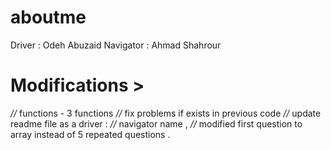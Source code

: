 # aboutme

Driver : Odeh Abuzaid
Navigator : Ahmad Shahrour 

# Modifications >

*//* functions - 3  functions
*//* fix problems if exists in previous code
*//* update readme file as a driver :
*//* navigator name ,
*//* modified first question to array instead of 5 repeated questions .